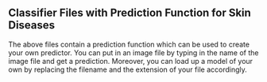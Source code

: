 ## Classifier Files with Prediction Function for Skin Diseases
The above files contain a prediction function which can be used to create your own predictor. You can put in an image file by typing in the name of the image file and get a prediction. Moreover, you can load up a model of your own by replacing the filename and the extension of your file accordingly.
